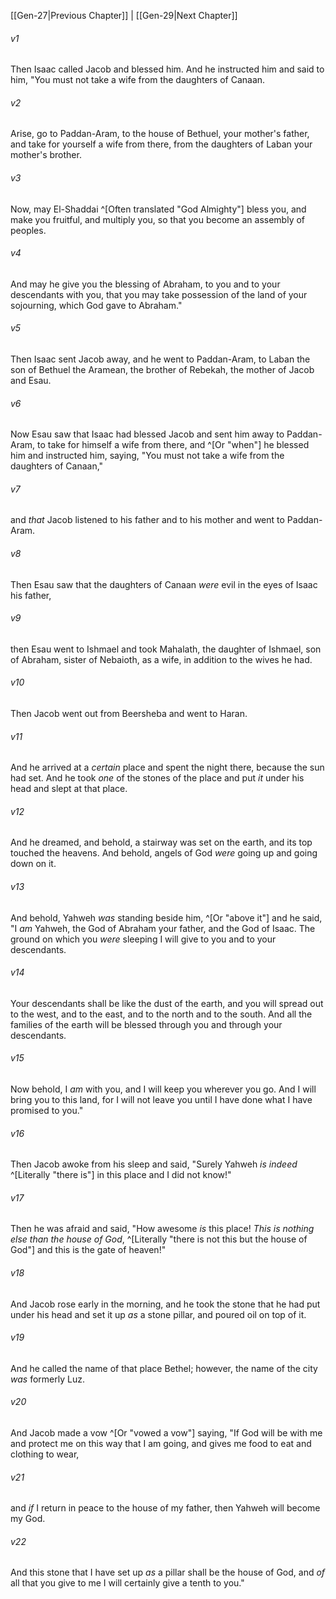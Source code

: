 ﻿---
aliases:
  - Genesis 28
---

[[Gen-27|Previous Chapter]] | [[Gen-29|Next Chapter]]

###### v1
Then Isaac called Jacob and blessed him. And he instructed him and said to him, "You must not take a wife from the daughters of Canaan.

###### v2
Arise, go to Paddan-Aram, to the house of Bethuel, your mother's father, and take for yourself a wife from there, from the daughters of Laban your mother's brother.

###### v3
Now, may El-Shaddai ^[Often translated "God Almighty"] bless you, and make you fruitful, and multiply you, so that you become an assembly of peoples.

###### v4
And may he give you the blessing of Abraham, to you and to your descendants with you, that you may take possession of the land of your sojourning, which God gave to Abraham."

###### v5
Then Isaac sent Jacob away, and he went to Paddan-Aram, to Laban the son of Bethuel the Aramean, the brother of Rebekah, the mother of Jacob and Esau.

###### v6
Now Esau saw that Isaac had blessed Jacob and sent him away to Paddan-Aram, to take for himself a wife from there, and ^[Or "when"] he blessed him and instructed him, saying, "You must not take a wife from the daughters of Canaan,"

###### v7
and _that_ Jacob listened to his father and to his mother and went to Paddan-Aram.

###### v8
Then Esau saw that the daughters of Canaan _were_ evil in the eyes of Isaac his father,

###### v9
then Esau went to Ishmael and took Mahalath, the daughter of Ishmael, son of Abraham, sister of Nebaioth, as a wife, in addition to the wives he had.

###### v10
Then Jacob went out from Beersheba and went to Haran.

###### v11
And he arrived at a _certain_ place and spent the night there, because the sun had set. And he took _one_ of the stones of the place and put _it_ under his head and slept at that place.

###### v12
And he dreamed, and behold, a stairway was set on the earth, and its top touched the heavens. And behold, angels of God _were_ going up and going down on it.

###### v13
And behold, Yahweh _was_ standing beside him, ^[Or "above it"] and he said, "I _am_ Yahweh, the God of Abraham your father, and the God of Isaac. The ground on which you _were_ sleeping I will give to you and to your descendants.

###### v14
Your descendants shall be like the dust of the earth, and you will spread out to the west, and to the east, and to the north and to the south. And all the families of the earth will be blessed through you and through your descendants.

###### v15
Now behold, I _am_ with you, and I will keep you wherever you go. And I will bring you to this land, for I will not leave you until I have done what I have promised to you."

###### v16
Then Jacob awoke from his sleep and said, "Surely Yahweh _is indeed_ ^[Literally "there is"] in this place and I did not know!"

###### v17
Then he was afraid and said, "How awesome _is_ this place! _This is nothing else than the house of God_, ^[Literally "there is not this but the house of God"] and this is the gate of heaven!"

###### v18
And Jacob rose early in the morning, and he took the stone that he had put under his head and set it up _as_ a stone pillar, and poured oil on top of it.

###### v19
And he called the name of that place Bethel; however, the name of the city _was_ formerly Luz.

###### v20
And Jacob made a vow ^[Or "vowed a vow"] saying, "If God will be with me and protect me on this way that I am going, and gives me food to eat and clothing to wear,

###### v21
and _if_ I return in peace to the house of my father, then Yahweh will become my God.

###### v22
And this stone that I have set up _as_ a pillar shall be the house of God, and _of_ all that you give to me I will certainly give a tenth to you."